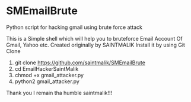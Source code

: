 # SMEmailBrute
Python script for hacking gmail  using brute force attack

This is a Simple shell which will help you to bruteforce Email Account Of Gmail, Yahoo etc. Created originally by SAINTMALIK
Install it by using Git Clone
1. git clone https://github.com/saintmalik/SMEmailBrute
2. cd EmailHackerSaintMalik
3. chmod +x gmail_attacker.py
4. python2 gmail_attacker.py

Thank you I remain tha humble saintmalik!!! 
